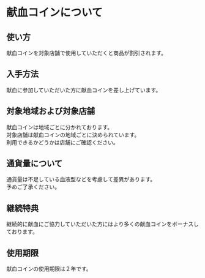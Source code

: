 # 献血コインについて

## 使い方
献血コインを対象店舗で使用していただくと商品が割引されます。  

## 入手方法
献血に参加していただいた方に献血コインを差し上げています。  

## 対象地域および対象店舗
献血コインは地域ごとに分かれております。  
対象店舗は献血コインの地域ごとに決められています。  
利用できるかどうかは店舗にご確認ください。<br>

## 通貨量について
通貨量は不足している血液型などを考慮して差異があります。  
予めご了承ください。<br>

## 継続特典
継続的に献血にご協力していただいた方にはより多くの献血コインをボーナスしております。  

## 使用期限
献血コインの使用期限は２年です。<br>
